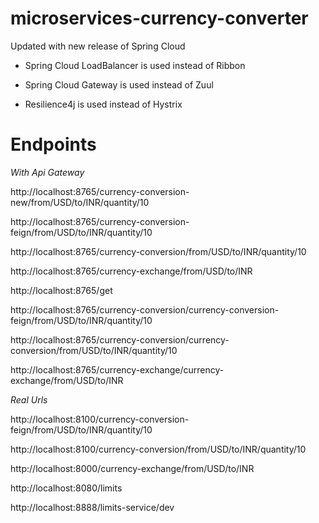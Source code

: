 # microservices-currency-converter
Updated with new release of Spring Cloud

* Spring Cloud LoadBalancer is used instead of Ribbon

* Spring Cloud Gateway is used instead of Zuul

* Resilience4j is used instead of Hystrix

# Endpoints
_With Api Gateway_

http://localhost:8765/currency-conversion-new/from/USD/to/INR/quantity/10

http://localhost:8765/currency-conversion-feign/from/USD/to/INR/quantity/10

http://localhost:8765/currency-conversion/from/USD/to/INR/quantity/10

http://localhost:8765/currency-exchange/from/USD/to/INR

http://localhost:8765/get

http://localhost:8765/currency-conversion/currency-conversion-feign/from/USD/to/INR/quantity/10

http://localhost:8765/currency-conversion/currency-conversion/from/USD/to/INR/quantity/10

http://localhost:8765/currency-exchange/currency-exchange/from/USD/to/INR

_Real Urls_

http://localhost:8100/currency-conversion-feign/from/USD/to/INR/quantity/10

http://localhost:8100/currency-conversion/from/USD/to/INR/quantity/10

http://localhost:8000/currency-exchange/from/USD/to/INR

http://localhost:8080/limits

http://localhost:8888/limits-service/dev

